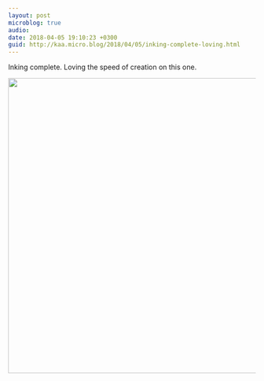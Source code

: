 ```yaml
---
layout: post
microblog: true
audio: 
date: 2018-04-05 19:10:23 +0300
guid: http://kaa.micro.blog/2018/04/05/inking-complete-loving.html
---
```

Inking complete. Loving the speed of creation on this one.

<img src="https://micro.kaa.bz/uploads/2018/459def88b0.jpg" width="600" height="600" />
